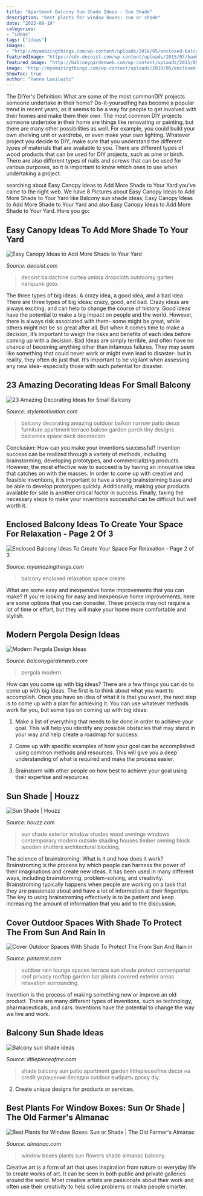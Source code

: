 ```yaml
---
title: "Apartment Balcony Sun Shade Ideas - Sun Shade"
description: "Best plants for window boxes: sun or shade"
date: "2023-08-19"
categories:
- "ideas"
tags: ["ideas"]
images:
- "http://myamazingthings.com/wp-content/uploads/2018/05/enclosed-balcony-11-.jpg"
featuredImage: "https://cdn.decoist.com/wp-content/uploads/2015/07/bamboo-shade-8.jpg"
featured_image: "http://balconygardenweb.com/wp-content/uploads/2015/09/modern-pergola-ideas-17.jpg"
image: "http://myamazingthings.com/wp-content/uploads/2018/05/enclosed-balcony-11-.jpg"
ShowToc: true
author: "Hanna Lueilwitz"
---
```



The DIYer's Definition: What are some of the most commonDIY projects someone undertake in their home?
Do-it-yourselfing has become a popular trend in recent years, as it seems to be a way for people to get involved with their homes and make them their own. The most common DIY projects someone undertake in their home are things like renovating or painting, but there are many other possibilities as well. For example, you could build your own shelving unit or wardrobe, or even make your own lighting.
Whatever project you decide to DIY, make sure that you understand the different types of materials that are available to you. There are different types of wood products that can be used for DIY projects, such as pine or birch. There are also different types of nails and screws that can be used for various purposes, so it is important to know which ones to use when undertaking a project.

	

		
searching about Easy Canopy Ideas to Add More Shade to Your Yard you've came to the right web. We have 8 Pictures about Easy Canopy Ideas to Add More Shade to Your Yard like Balcony sun shade ideas, Easy Canopy Ideas to Add More Shade to Your Yard and also Easy Canopy Ideas to Add More Shade to Your Yard. Here you go:
		
    
## Easy Canopy Ideas To Add More Shade To Your Yard

<img loading=lazy src="https://cdn.decoist.com/wp-content/uploads/2015/07/bamboo-shade-8.jpg" onerror="this.onerror=null;this.src='https://tse3.mm.bing.net/th?id=OIP.GbkHq7-VPvo8XTLT1mkJGQHaLH&amp;pid=15.1';" alt="Easy Canopy Ideas to Add More Shade to Your Yard">

_Source: decoist.com_

>decoist baldachine curtea umbra dropcloth outdoorsy garten hariipunk goto. 

	

The three types of big ideas: A crazy idea, a good idea, and a bad idea
There are three types of big ideas: crazy, good, and bad. Crazy ideas are always exciting, and can help to change the course of history. Good ideas have the potential to make a big impact on people and the world. However, there is always risk associated with them- some might be great, while others might not be so great after all. But when it comes time to make a decision, it’s important to weigh the risks and benefits of each idea before coming up with a decision.
Bad Ideas are simply terrible, and often have no chance of becoming anything other than infamous failures. They may seem like something that could never work or might even lead to disaster- but in reality, they often do just that. It’s important to be vigilant when assessing any new idea- especially those with such potential for disaster.

    
## 23 Amazing Decorating Ideas For Small Balcony

<img loading=lazy src="http://www.stylemotivation.com/wp-content/uploads/2013/07/Amazing-Decorating-Ideas-for-Small-Balcony-9.jpg" onerror="this.onerror=null;this.src='https://tse4.mm.bing.net/th?id=OIP.Pwy_yS-YL409eY9ECLjyLAHaKC&amp;pid=15.1';" alt="23 Amazing Decorating Ideas for Small Balcony">

_Source: stylemotivation.com_

>balcony decorating amazing outdoor balkon narrow patio decor furniture apartment terrace balcon garden porch tiny designs balconies space deck decoracion. 

	

Conclusion: How can you make your inventions successful?
Invention success can be realized through a variety of methods, including brainstorming, developing prototypes, and commercializing products. However, the most effective way to succeed is by having an innovative idea that catches on with the masses. In order to come up with creative and feasible inventions, it is important to have a strong brainstorming base and be able to develop prototypes quickly. Additionally, making your products available for sale is another critical factor in success. Finally, taking the necessary steps to make your inventions successful can be difficult but well worth it.

    
## Enclosed Balcony Ideas To Create Your Space For Relaxation - Page 2 Of 3

<img loading=lazy src="http://myamazingthings.com/wp-content/uploads/2018/05/enclosed-balcony-11-.jpg" onerror="this.onerror=null;this.src='https://tse4.mm.bing.net/th?id=OIP.FOmjsNLChFbT6AYoZeseBgHaMO&amp;pid=15.1';" alt="Enclosed Balcony Ideas To Create Your Space For Relaxation - Page 2 of 3">

_Source: myamazingthings.com_

>balcony enclosed relaxation space create. 

	

What are some easy and inexpensive home improvements that you can make?
If you're looking for easy and inexpensive home improvements, here are some options that you can consider. These projects may not require a lot of time or effort, but they will make your home more comfortable and stylish.

    
## Modern Pergola Design Ideas

<img loading=lazy src="http://balconygardenweb.com/wp-content/uploads/2015/09/modern-pergola-ideas-17.jpg" onerror="this.onerror=null;this.src='https://tse4.mm.bing.net/th?id=OIP.5PbuD5dfHXRGjDEnp-yNfgHaI8&amp;pid=15.1';" alt="Modern Pergola Design Ideas">

_Source: balconygardenweb.com_

>pergola modern. 

	

How can you come up with big ideas?
There are a few things you can do to come up with big ideas. The first is to think about what you want to accomplish. Once you have an idea of what it is that you want, the next step is to come up with a plan for achieving it. You can use whatever methods work for you, but some tips on coming up with big ideas:
1. Make a list of everything that needs to be done in order to achieve your goal. This will help you identify any possible obstacles that may stand in your way and help create a roadmap for success.

2. Come up with specific examples of how your goal can be accomplished using common methods and resources. This will give you a deep understanding of what is required and make the process easier.

3. Brainstorm with other people on how best to achieve your goal using their expertise and resources.

    
## Sun Shade | Houzz

<img loading=lazy src="https://st.hzcdn.com/fimgs/372177950f4af39f_1492-w500-h666-b0-p0--contemporary-exterior.jpg" onerror="this.onerror=null;this.src='https://tse1.mm.bing.net/th?id=OIP.fRCWOqlPJip-FcClCmjRQwHaJ3&amp;pid=15.1';" alt="Sun Shade | Houzz">

_Source: houzz.com_

>sun shade exterior window shades wood awnings windows contemporary modern outside shading houses timber awning block wooden shutters architectural blocking. 

	

The science of brainstroming: What is it and how does it work?
Brainstroming is the process by which people can harness the power of their imaginations and create new ideas. It has been used in many different ways, including brainstorming, problem-solving, and creativity. Brainstroming typically happens when people are working on a task that they are passionate about and have a lot of information at their fingertips. The key to using brainstroming effectively is to be patient and keep increasing the amount of information that you add to the discussion.

    
## Cover Outdoor Spaces With Shade To Protect The From Sun And Rain In

<img loading=lazy src="https://i.pinimg.com/736x/35/cb/a9/35cba939c950d10190628561dbde3e2f.jpg" onerror="this.onerror=null;this.src='https://tse3.mm.bing.net/th?id=OIP.jlu6Twtxs-S6-lsLW09aYQHaJ8&amp;pid=15.1';" alt="Cover Outdoor Spaces With Shade To Protect The From Sun And Rain in">

_Source: pinterest.com_

>outdoor rain lounge spaces terrace sun shade protect contemporist roof privacy rooftop garden bar plants covered exterior areas relaxation surrounding. 

	

Invention is the process of making something new or improve an old product. There are many different types of inventions, such as technology, pharmaceuticals, and cars. Inventions have the potential to change the way we live and work.

    
## Balcony Sun Shade Ideas

<img loading=lazy src="https://www.littlepieceofme.com/wp-content/uploads/2018/06/pb4.jpg" onerror="this.onerror=null;this.src='https://tse4.mm.bing.net/th?id=OIP.xxujrIZKW8DLQsqP85Ci2AHaG2&amp;pid=15.1';" alt="Balcony sun shade ideas">

_Source: littlepieceofme.com_

>shade balcony sun patio apartment garden littlepieceofme decor на credit украшения беседки outdoor выбрать доску diy. 

	

2. Create unique designs for products or services.

    
## Best Plants For Window Boxes: Sun Or Shade | The Old Farmer&#039;s Almanac

<img loading=lazy src="https://www.almanac.com/sites/default/files/image_nodes/balcony-plants-1159382_1920.jpg" onerror="this.onerror=null;this.src='https://tse2.mm.bing.net/th?id=OIP.YT2lBXu23gHwb3IwRbwhWgHaEj&amp;pid=15.1';" alt="Best Plants for Window Boxes: Sun or Shade | The Old Farmer&#039;s Almanac">

_Source: almanac.com_

>window boxes plants sun flowers shade almanac balcony. 

	

Creative art is a form of art that uses inspiration from nature or everyday life to create works of art. It can be seen in both public and private galleries around the world. Most creative artists are passionate about their work and often use their creativity to help solve problems or make people smarter.

